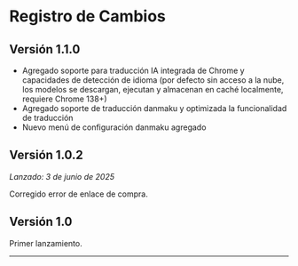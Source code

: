 # Registro de Cambios

## Versión 1.1.0

- Agregado soporte para traducción IA integrada de Chrome y capacidades de detección de idioma (por defecto sin acceso a la nube, los modelos se descargan, ejecutan y almacenan en caché localmente, requiere Chrome 138+)
- Agregado soporte de traducción danmaku y optimizada la funcionalidad de traducción
- Nuevo menú de configuración danmaku agregado

## Versión 1.0.2

_Lanzado: 3 de junio de 2025_

Corregido error de enlace de compra.

## Versión 1.0

Primer lanzamiento.

---

